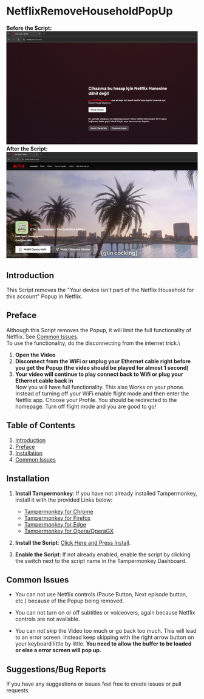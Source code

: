# NetflixRemoveHouseholdPopUp

**Before the Script:**
![Before the Script](before.png)
**After the Script:**
![After the Script](after.png)

## Introduction

This Script removes the "Your device isn't part of the
Netflix Household for this
account" Popup in Netflix.


## Preface

Although this Script removes the Popup, it will limit the full functionality of Netflix. See [Common Issues](##common-issues).\
To use the functionality, do the disconnecting from the internet trick.\
1. **Open the Video**
2. **Disconnect from the WiFi or unplug your Ethernet cable right before you get the Popup (the video should be played for almost 1 second)**
3. **Your video will continue to play connect back to Wifi or plug your Ethernet cable back in**
\
Now you will have full functionality. This also Works on your phone. Instead of turning off your WiFi enable flight mode and then enter the Netflix app. Choose your Profile. You should be redirected to the homepage. Turn off flight mode and you are good to go!


## Table of Contents

1. [Introduction](#introduction)
2. [Preface](#preface)
3. [Installation](#installation)
4. [Common Issues](#common-Issues)



## Installation

1. **Install Tampermonkey**:
   If you have not already installed Tampermonkey, install it with the provided Links below:
   - [Tampermonkey for Chrome](https://chrome.google.com/webstore/detail/tampermonkey/dhdgffkkebhmkfjojejmpbldmpobfkfo)
   - [Tampermonkey for Firefox](https://addons.mozilla.org/en-US/firefox/addon/tampermonkey/)
   - [Tampermonkey for Edge](https://microsoftedge.microsoft.com/addons/detail/tampermonkey/iikmkjmpaadaobahmlepeloendndfphd)
   - [Tampermonkey for Opera/OperaGX](https://addons.opera.com/en-gb/extensions/details/tampermonkey-beta/)

2. **Install the Script**:
   [Click Here and Press Install](https://www.tampermonkey.net/script_installation.php#url=https://github.com/Glock-Atom/NetflixRemoveHouseholdPopUp/raw/refs/heads/main/Netflix-Bypass-Device-not-in-Household-Popup-2025-02-12.user.js).

3. **Enable the Script**:
   If not already enabled, enable the script by clicking the switch next to the script name in the Tampermonkey Dashboard.

    
## Common Issues


- You can not use Netflix controls (Pause Button, Next episode button, etc.) because of the Popup being removed.

- You can not turn on or off subtitles or voiceovers, again because Netflix controls are not available.

- You can not skip the Video too much or go back too much. This will lead to an error screen. Instead keep skipping with the right arrow button on your keyboard little by little. **You need to allow the buffer to be loaded or else a error screen will pop up.**


## Suggestions/Bug Reports

If you have any suggestions or issues feel free to create issues or pull requests.